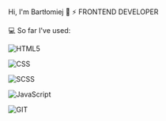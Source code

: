 Hi, I'm Bartłomiej 👋
⚡ FRONTEND DEVELOPER

💻 So far I've used:

![HTML5](https://img.shields.io/badge/-HTML5-e6322d?style=flat&logo=html5&logoColor=white)

![CSS](https://img.shields.io/badge/-CSS-e6322d?style=flat&logo=css)

![SCSS](https://img.shields.io/badge/-SCSS-e6322d?style=flat&logo=css)

![JavaScript](https://img.shields.io/badge/-JAVASCRIPT-e6322d?style=flat&logo=css)

![GIT](https://img.shields.io/badge/-GIT-e6322d?style=flat&logo=css)
